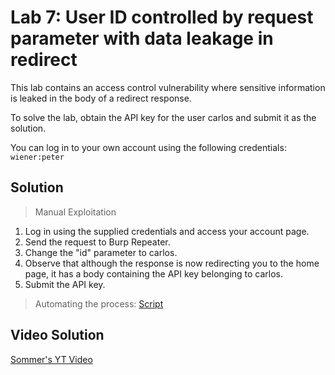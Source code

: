 # Lab 7: User ID controlled by request parameter with data leakage in redirect
This lab contains an access control vulnerability where sensitive information is leaked in the body of a redirect response.

To solve the lab, obtain the API key for the user carlos and submit it as the solution.

You can log in to your own account using the following credentials: `wiener:peter`
## Solution
> Manual Exploitation
1. Log in using the supplied credentials and access your account page.
2. Send the request to Burp Repeater.
3. Change the "id" parameter to carlos.
4. Observe that although the response is now redirecting you to the home page, it has a body containing the API key belonging to carlos.
5. Submit the API key.

> Automating the process: [Script](https://github.com/darshannn10/PortSwiggers-Web-Sec-Academy/blob/main/Access%20Control/lab-07/lab-07-script.py)

## Video Solution
[Sommer's YT Video]()
